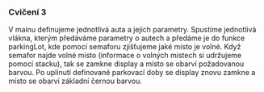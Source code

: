### Cvičení 3
V mainu definujeme jednotlivá auta a jejich parametry. Spustíme jednotlivá vlákna, kterým předáváme parametry o autech a předáme je do funkce parkingLot, 
kde pomocí semaforu zjišťujeme jaké místo je volné. Když semafor najde volné místo (informace o volných místech si udržujeme pomocí stacku), tak se zamkne
display a místo se obarví požadovanou barvou. Po uplinutí definované parkovací doby se display znovu zamkne a místo se obarví základní černou barvou.
